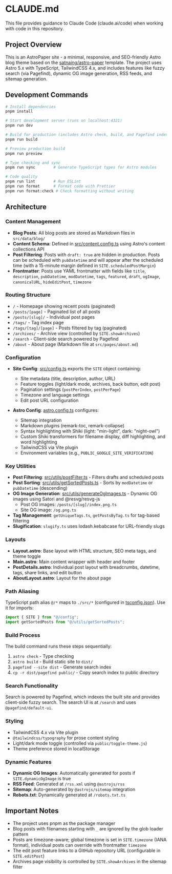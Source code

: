 # CLAUDE.md

This file provides guidance to Claude Code (claude.ai/code) when working with code in this repository.

## Project Overview

This is an AstroPaper site - a minimal, responsive, and SEO-friendly Astro blog theme based on the [satnaing/astro-paper](https://github.com/satnaing/astro-paper) template. The project uses Astro 5.x with TypeScript, TailwindCSS 4.x, and includes features like fuzzy search (via Pagefind), dynamic OG image generation, RSS feeds, and sitemap generation.

## Development Commands

```bash
# Install dependencies
pnpm install

# Start development server (runs on localhost:4321)
pnpm run dev

# Build for production (includes Astro check, build, and Pagefind indexing)
pnpm run build

# Preview production build
pnpm run preview

# Type checking and sync
pnpm run sync        # Generate TypeScript types for Astro modules

# Code quality
pnpm run lint        # Run ESLint
pnpm run format      # Format code with Prettier
pnpm run format:check # Check formatting without writing
```

## Architecture

### Content Management

- **Blog Posts**: All blog posts are stored as Markdown files in `src/data/blog/`
- **Content Schema**: Defined in [src/content.config.ts](src/content.config.ts) using Astro's content collections API
- **Post Filtering**: Posts with `draft: true` are hidden in production. Posts can be scheduled with `pubDatetime` and will appear after the scheduled time (with a 15-minute margin defined in `SITE.scheduledPostMargin`)
- **Frontmatter**: Posts use YAML frontmatter with fields like `title`, `description`, `pubDatetime`, `modDatetime`, `tags`, `featured`, `draft`, `ogImage`, `canonicalURL`, `hideEditPost`, `timezone`

### Routing Structure

- `/` - Homepage showing recent posts (paginated)
- `/posts/[page]` - Paginated list of all posts
- `/posts/[slug]/` - Individual post pages
- `/tags/` - Tag index page
- `/tags/[tag]/[page]` - Posts filtered by tag (paginated)
- `/archives/` - Archive view (controlled by `SITE.showArchives`)
- `/search` - Client-side search powered by Pagefind
- `/about` - About page (Markdown file at `src/pages/about.md`)

### Configuration

- **Site Config**: [src/config.ts](src/config.ts) exports the `SITE` object containing:
  - Site metadata (title, description, author, URL)
  - Feature toggles (light/dark mode, archives, back button, edit post)
  - Pagination settings (`postPerIndex`, `postPerPage`)
  - Timezone and language settings
  - Edit post URL configuration

- **Astro Config**: [astro.config.ts](astro.config.ts) configures:
  - Sitemap integration
  - Markdown plugins (remark-toc, remark-collapse)
  - Syntax highlighting with Shiki (light: "min-light", dark: "night-owl")
  - Custom Shiki transformers for filename display, diff highlighting, and word highlighting
  - TailwindCSS via Vite plugin
  - Environment variables (e.g., `PUBLIC_GOOGLE_SITE_VERIFICATION`)

### Key Utilities

- **Post Filtering**: [src/utils/postFilter.ts](src/utils/postFilter.ts) - Filters drafts and scheduled posts
- **Post Sorting**: [src/utils/getSortedPosts.ts](src/utils/getSortedPosts.ts) - Sorts by `modDatetime` or `pubDatetime` (descending)
- **OG Image Generation**: [src/utils/generateOgImages.ts](src/utils/generateOgImages.ts) - Dynamic OG images using Satori and @resvg/resvg-js
  - Post OG images: `/posts/[slug]/index.png.ts`
  - Site OG image: `/og.png.ts`
- **Tag Management**: `getUniqueTags.ts`, `getPostsByTag.ts` for tag-based filtering
- **Slugification**: `slugify.ts` uses lodash.kebabcase for URL-friendly slugs

### Layouts

- **Layout.astro**: Base layout with HTML structure, SEO meta tags, and theme toggle
- **Main.astro**: Main content wrapper with header and footer
- **PostDetails.astro**: Individual post layout with breadcrumbs, datetime, tags, share links, and edit button
- **AboutLayout.astro**: Layout for the about page

### Path Aliasing

TypeScript path alias `@/*` maps to `./src/*` (configured in [tsconfig.json](tsconfig.json)). Use it for imports:
```typescript
import { SITE } from "@/config";
import getSortedPosts from "@/utils/getSortedPosts";
```

### Build Process

The build command runs these steps sequentially:
1. `astro check` - Type checking
2. `astro build` - Build static site to `dist/`
3. `pagefind --site dist` - Generate search index
4. `cp -r dist/pagefind public/` - Copy search index to public directory

### Search Functionality

Search is powered by Pagefind, which indexes the built site and provides client-side fuzzy search. The search UI is at `/search` and uses `@pagefind/default-ui`.

### Styling

- TailwindCSS 4.x via Vite plugin
- `@tailwindcss/typography` for prose content styling
- Light/dark mode toggle (controlled via `public/toggle-theme.js`)
- Theme preference stored in localStorage

### Dynamic Features

- **Dynamic OG Images**: Automatically generated for posts if `SITE.dynamicOgImage` is true
- **RSS Feed**: Generated at `/rss.xml` using `@astrojs/rss`
- **Sitemap**: Auto-generated by `@astrojs/sitemap` integration
- **Robots.txt**: Dynamically generated at `/robots.txt.ts`

## Important Notes

- The project uses pnpm as the package manager
- Blog posts with filenames starting with `_` are ignored by the glob loader pattern
- Posts are timezone-aware; global timezone is set in `SITE.timezone` (IANA format), individual posts can override with frontmatter `timezone`
- The edit post feature links to a GitHub repository URL (configurable in `SITE.editPost`)
- Archives page visibility is controlled by `SITE.showArchives` in the sitemap filter
